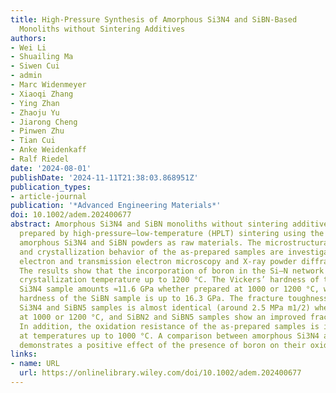 ```yaml
---
title: High‐Pressure Synthesis of Amorphous Si3N4 and SiBN‐Based
  Monoliths without Sintering Additives
authors:
- Wei Li
- Shuailing Ma
- Siwen Cui
- admin
- Marc Widenmeyer
- Xiaoqi Zhang
- Ying Zhan
- Zhaoju Yu
- Jiarong Cheng
- Pinwen Zhu
- Tian Cui
- Anke Weidenkaff
- Ralf Riedel
date: '2024-08-01'
publishDate: '2024-11-11T21:38:03.868951Z'
publication_types:
- article-journal
publication: '*Advanced Engineering Materials*'
doi: 10.1002/adem.202400677
abstract: Amorphous Si3N4 and SiBN monoliths without sintering additives are successfully
  prepared by high‐pressure–low‐temperature (HPLT) sintering using the single‐source‐precursor‐derived
  amorphous Si3N4 and SiBN powders as raw materials. The microstructural evolution
  and crystallization behavior of the as‐prepared samples are investigated using scanning
  electron and transmission electron microscopy and X‐ray powder diffraction, respectively.
  The results show that the incorporation of boron in the Si–N network enhances the
  crystallization temperature up to 1200 °C. The Vickers’ hardness of the HPLT‐sintered
  Si3N4 sample amounts ≈11.6 GPa whether prepared at 1000 or 1200 °C, while the maximum
  hardness of the SiBN sample is up to 16.3 GPa. The fracture toughness of amorphous
  Si3N4 and SiBN5 samples is almost identical (around 2.5 MPa m1/2) whether prepared
  at 1000 or 1200 °C, and SiBN2 and SiBN5 samples show an improved fracture toughness.
  In addition, the oxidation resistance of the as‐prepared samples is investigated
  at temperatures up to 1000 °C. A comparison between amorphous Si3N4 and SiBN monoliths
  demonstrates a positive effect of the presence of boron on their oxidation resistance.
links:
- name: URL
  url: https://onlinelibrary.wiley.com/doi/10.1002/adem.202400677
---
```

